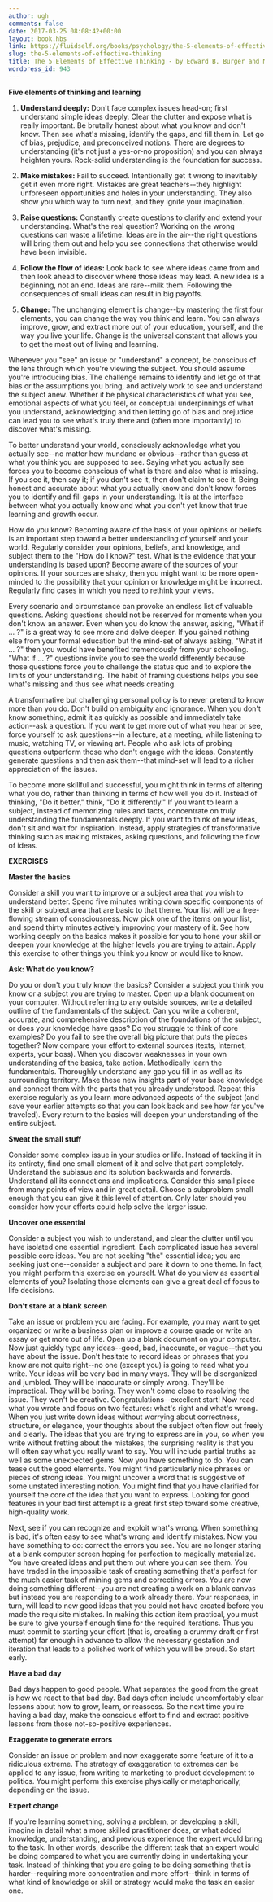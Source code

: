 ```yaml
---
author: ugh
comments: false
date: 2017-03-25 08:08:42+00:00
layout: book.hbs
link: https://fluidself.org/books/psychology/the-5-elements-of-effective-thinking/
slug: the-5-elements-of-effective-thinking
title: The 5 Elements of Effective Thinking - by Edward B. Burger and Michael Starbird
wordpress_id: 943
---
```


**Five elements of thinking and learning**

1.  **Understand deeply:** Don't face complex issues head-on; first understand simple ideas deeply. Clear the clutter and expose what is really important. Be brutally honest about what you know and don't know. Then see what's missing, identify the gaps, and fill them in. Let go of bias, prejudice, and preconceived notions. There are degrees to understanding (it's not just a yes-or-no proposition) and you can always heighten yours. Rock-solid understanding is the foundation for success.

2.  **Make mistakes:** Fail to succeed. Intentionally get it wrong to inevitably get it even more right. Mistakes are great teachers--they highlight unforeseen opportunities and holes in your understanding. They also show you which way to turn next, and they ignite your imagination.

3.  **Raise questions:** Constantly create questions to clarify and extend your understanding. What's the real question? Working on the wrong questions can waste a lifetime. Ideas are in the air--the right questions will bring them out and help you see connections that otherwise would have been invisible.

4.  **Follow the flow of ideas:** Look back to see where ideas came from and then look ahead to discover where those ideas may lead. A new idea is a beginning, not an end. Ideas are rare--milk them. Following the consequences of small ideas can result in big payoffs.

5.  **Change:** The unchanging element is change--by mastering the first four elements, you can change the way you think and learn. You can always improve, grow, and extract more out of your education, yourself, and the way you live your life. Change is the universal constant that allows you to get the most out of living and learning.

Whenever you "see" an issue or "understand" a concept, be conscious of the lens through which you're viewing the subject. You should assume you're introducing bias. The challenge remains to identify and let go of that bias or the assumptions you bring, and actively work to see and understand the subject anew. Whether it be physical characteristics of what you see, emotional aspects of what you feel, or conceptual underpinnings of what you understand, acknowledging and then letting go of bias and prejudice can lead you to see what's truly there and (often more importantly) to discover what's missing.

To better understand your world, consciously acknowledge what you actually see--no matter how mundane or obvious--rather than guess at what you think you are supposed to see. Saying what you actually see forces you to become conscious of what is there and also what is missing. If you see it, then say it; if you don't see it, then don't claim to see it. Being honest and accurate about what you actually know and don't know forces you to identify and fill gaps in your understanding. It is at the interface between what you actually know and what you don't yet know that true learning and growth occur.

How do you know? Becoming aware of the basis of your opinions or beliefs is an important step toward a better understanding of yourself and your world. Regularly consider your opinions, beliefs, and knowledge, and subject them to the "How do I know?" test. What is the evidence that your understanding is based upon? Become aware of the sources of your opinions. If your sources are shaky, then you might want to be more open-minded to the possibility that your opinion or knowledge might be incorrect. Regularly find cases in which you need to rethink your views.

Every scenario and circumstance can provoke an endless list of valuable questions. Asking questions should not be reserved for moments when you don't know an answer. Even when you do know the answer, asking, "What if … ?" is a great way to see more and delve deeper. If you gained nothing else from your formal education but the mind-set of always asking, "What if … ?" then you would have benefited tremendously from your schooling. "What if … ?" questions invite you to see the world differently because those questions force you to challenge the status quo and to explore the limits of your understanding. The habit of framing questions helps you see what's missing and thus see what needs creating.

A transformative but challenging personal policy is to never pretend to know more than you do. Don't build on ambiguity and ignorance. When you don't know something, admit it as quickly as possible and immediately take action--ask a question. If you want to get more out of what you hear or see, force yourself to ask questions--in a lecture, at a meeting, while listening to music, watching TV, or viewing art. People who ask lots of probing questions outperform those who don't engage with the ideas. Constantly generate questions and then ask them--that mind-set will lead to a richer appreciation of the issues.

To become more skillful and successful, you might think in terms of altering what you do, rather than thinking in terms of how well you do it. Instead of thinking, "Do it better," think, "Do it differently." If you want to learn a subject, instead of memorizing rules and facts, concentrate on truly understanding the fundamentals deeply. If you want to think of new ideas, don't sit and wait for inspiration. Instead, apply strategies of transformative thinking such as making mistakes, asking questions, and following the flow of ideas.

**EXERCISES**

**Master the basics**

Consider a skill you want to improve or a subject area that you wish to understand better. Spend five minutes writing down specific components of the skill or subject area that are basic to that theme. Your list will be a free-flowing stream of consciousness. Now pick one of the items on your list, and spend thirty minutes actively improving your mastery of it. See how working deeply on the basics makes it possible for you to hone your skill or deepen your knowledge at the higher levels you are trying to attain. Apply this exercise to other things you think you know or would like to know.

**Ask: What do you know?**

Do you or don't you truly know the basics? Consider a subject you think you know or a subject you are trying to master. Open up a blank document on your computer. Without referring to any outside sources, write a detailed outline of the fundamentals of the subject. Can you write a coherent, accurate, and comprehensive description of the foundations of the subject, or does your knowledge have gaps? Do you struggle to think of core examples? Do you fail to see the overall big picture that puts the pieces together? Now compare your effort to external sources (texts, Internet, experts, your boss). When you discover weaknesses in your own understanding of the basics, take action. Methodically learn the fundamentals. Thoroughly understand any gap you fill in as well as its surrounding territory. Make these new insights part of your base knowledge and connect them with the parts that you already understood. Repeat this exercise regularly as you learn more advanced aspects of the subject (and save your earlier attempts so that you can look back and see how far you've traveled). Every return to the basics will deepen your understanding of the entire subject.

**Sweat the small stuff**

Consider some complex issue in your studies or life. Instead of tackling it in its entirety, find one small element of it and solve that part completely. Understand the subissue and its solution backwards and forwards. Understand all its connections and implications. Consider this small piece from many points of view and in great detail. Choose a subproblem small enough that you can give it this level of attention. Only later should you consider how your efforts could help solve the larger issue.

**Uncover one essential**

Consider a subject you wish to understand, and clear the clutter until you have isolated one essential ingredient. Each complicated issue has several possible core ideas. You are not seeking "the" essential idea; you are seeking just one--consider a subject and pare it down to one theme. In fact, you might perform this exercise on yourself. What do you view as essential elements of you? Isolating those elements can give a great deal of focus to life decisions.

**Don't stare at a blank screen**

Take an issue or problem you are facing. For example, you may want to get organized or write a business plan or improve a course grade or write an essay or get more out of life. Open up a blank document on your computer. Now just quickly type any ideas--good, bad, inaccurate, or vague--that you have about the issue. Don't hesitate to record ideas or phrases that you know are not quite right--no one (except you) is going to read what you write. Your ideas will be very bad in many ways. They will be disorganized and jumbled. They will be inaccurate or simply wrong. They'll be impractical. They will be boring. They won't come close to resolving the issue. They won't be creative. Congratulations--excellent start! Now read what you wrote and focus on two features: what's right and what's wrong. When you just write down ideas without worrying about correctness, structure, or elegance, your thoughts about the subject often flow out freely and clearly. The ideas that you are trying to express are in you, so when you write without fretting about the mistakes, the surprising reality is that you will often say what you really want to say. You will include partial truths as well as some unexpected gems. Now you have something to do. You can tease out the good elements. You might find particularly nice phrases or pieces of strong ideas. You might uncover a word that is suggestive of some unstated interesting notion. You might find that you have clarified for yourself the core of the idea that you want to express. Looking for good features in your bad first attempt is a great first step toward some creative, high-quality work.

Next, see if you can recognize and exploit what's wrong. When something is bad, it's often easy to see what's wrong and identify mistakes. Now you have something to do: correct the errors you see. You are no longer staring at a blank computer screen hoping for perfection to magically materialize. You have created ideas and put them out where you can see them. You have traded in the impossible task of creating something that's perfect for the much easier task of mining gems and correcting errors. You are now doing something different--you are not creating a work on a blank canvas but instead you are responding to a work already there. Your responses, in turn, will lead to new good ideas that you could not have created before you made the requisite mistakes. In making this action item practical, you must be sure to give yourself enough time for the required iterations. Thus you must commit to starting your effort (that is, creating a crummy draft or first attempt) far enough in advance to allow the necessary gestation and iteration that leads to a polished work of which you will be proud. So start early.

**Have a bad day**

Bad days happen to good people. What separates the good from the great is how we react to that bad day. Bad days often include uncomfortably clear lessons about how to grow, learn, or reassess. So the next time you're having a bad day, make the conscious effort to find and extract positive lessons from those not-so-positive experiences.

**Exaggerate to generate errors**

Consider an issue or problem and now exaggerate some feature of it to a ridiculous extreme. The strategy of exaggeration to extremes can be applied to any issue, from writing to marketing to product development to politics. You might perform this exercise physically or metaphorically, depending on the issue.

**Expert change**

If you're learning something, solving a problem, or developing a skill, imagine in detail what a more skilled practitioner does, or what added knowledge, understanding, and previous experience the expert would bring to the task. In other words, describe the different task that an expert would be doing compared to what you are currently doing in undertaking your task. Instead of thinking that you are going to be doing something that is harder--requiring more concentration and more effort--think in terms of what kind of knowledge or skill or strategy would make the task an easier one.
